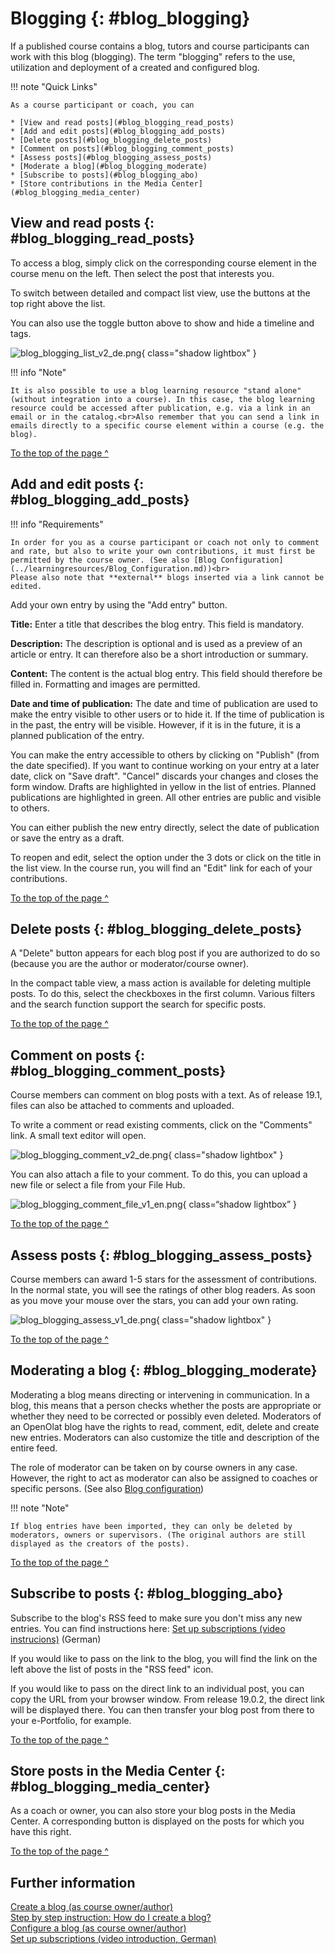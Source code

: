 # Blogging {: #blog_blogging}

If a published course contains a blog, tutors and course participants can work with this blog (blogging). The term "blogging" refers to the use, utilization and deployment of a created and configured blog.

!!! note "Quick Links"

    As a course participant or coach, you can 

    * [View and read posts](#blog_blogging_read_posts)
    * [Add and edit posts](#blog_blogging_add_posts)
    * [Delete posts](#blog_blogging_delete_posts)
    * [Comment on posts](#blog_blogging_comment_posts)
    * [Assess posts](#blog_blogging_assess_posts)
    * [Moderate a blog](#blog_blogging_moderate)
    * [Subscribe to posts](#blog_blogging_abo)
    * [Store contributions in the Media Center](#blog_blogging_media_center)



## View and read posts {: #blog_blogging_read_posts}

To access a blog, simply click on the corresponding course element in the course menu on the left. Then select the post that interests you.

To switch between detailed and compact list view, use the buttons at the top right above the list.

You can also use the toggle button above to show and hide a timeline and tags.

![blog_blogging_list_v2_de.png](assets/blog_blogging_list_v2_de.png){ class="shadow lightbox" }

!!! info "Note"

    It is also possible to use a blog learning resource "stand alone" (without integration into a course). In this case, the blog learning resource could be accessed after publication, e.g. via a link in an email or in the catalog.<br>Also remember that you can send a link in emails directly to a specific course element within a course (e.g. the blog).    

[To the top of the page ^](#blog_blogging)



## Add and edit posts {: #blog_blogging_add_posts}

!!! info "Requirements"

    In order for you as a course participant or coach not only to comment and rate, but also to write your own contributions, it must first be permitted by the course owner. (See also [Blog Configuration](../learningresources/Blog_Configuration.md))<br>
    Please also note that **external** blogs inserted via a link cannot be edited.

Add your own entry by using the "Add entry" button.<br>


**Title:** Enter a title that describes the blog entry. This field is mandatory.

**Description:** The description is optional and is used as a preview of an article or entry. It can therefore also be a short introduction or summary.

**Content:** The content is the actual blog entry. This field should therefore be filled in. Formatting and images are permitted.

**Date and time of publication:** The date and time of publication are used to make the entry visible to other users or to hide it. If the time of publication is in the past, the entry will be visible. However, if it is in the future, it is a planned publication of the entry.

You can make the entry accessible to others by clicking on "Publish" (from the date specified). If you want to continue working on your entry at a later date, click on "Save draft". "Cancel" discards your changes and closes the form window. Drafts are highlighted in yellow in the list of entries. Planned publications are highlighted in green. All other entries are public and visible to others.

You can either publish the new entry directly, select the date of publication or save the entry as a draft.

To reopen and edit, select the option under the 3 dots or click on the title in the list view. In the course run, you will find an "Edit" link for each of your contributions.

[To the top of the page ^](#blog_blogging)


## Delete posts {: #blog_blogging_delete_posts}

A "Delete" button appears for each blog post if you are authorized to do so (because you are the author or moderator/course owner).

In the compact table view, a mass action is available for deleting multiple posts. To do this, select the checkboxes in the first column. Various filters and the search function support the search for specific posts.

[To the top of the page ^](#blog_blogging)


## Comment on posts {: #blog_blogging_comment_posts}

Course members can comment on blog posts with a text. As of release 19.1, files can also be attached to comments and uploaded.

To write a comment or read existing comments, click on the "Comments" link. A small text editor will open. 

![blog_blogging_comment_v2_de.png](assets/blog_blogging_comment_v2_de.png){ class="shadow lightbox" }

You can also attach a file to your comment. To do this, you can upload a new file or select a file from your File Hub.

![blog_blogging_comment_file_v1_en.png](assets/blog_blogging_comment_file_v1_en.png){ class=“shadow lightbox” }

[To the top of the page ^](#blog_blogging)


## Assess posts {: #blog_blogging_assess_posts}

Course members can award 1-5 stars for the assessment of contributions. <br>
In the normal state, you will see the ratings of other blog readers. As soon as you move your mouse over the stars, you can add your own rating. 

![blog_blogging_assess_v1_de.png](assets/blog_blogging_assess_v1_de.png){ class="shadow lightbox" }

[To the top of the page ^](#blog_blogging)


## Moderating a blog {: #blog_blogging_moderate}

Moderating a blog means directing or intervening in communication. In a blog, this means that a person checks whether the posts are appropriate or whether they need to be corrected or possibly even deleted. Moderators of an OpenOlat blog have the rights to read, comment, edit, delete and create new entries. Moderators can also customize the title and description of the entire feed. 

The role of moderator can be taken on by course owners in any case. However, the right to act as moderator can also be assigned to coaches or specific persons. (See also [Blog configuration](../learningresources/Blog_Configuration.md))

!!! note "Note"

    If blog entries have been imported, they can only be deleted by moderators, owners or supervisors. (The original authors are still displayed as the creators of the posts).

[To the top of the page ^](#blog_blogging)


## Subscribe to posts {: #blog_blogging_abo}

Subscribe to the blog's RSS feed to make sure you don't miss any new entries. You can find instructions here: [Set up subscriptions (video instrucions)](https://www.youtube.com/embed/h9gOqt7TR7Q) (German)

If you would like to pass on the link to the blog, you will find the link on the left above the list of posts in the "RSS feed" icon.

If you would like to pass on the direct link to an individual post, you can copy the URL from your browser window. From release 19.0.2, the direct link will be displayed there. You can then transfer your blog post from there to your e-Portfolio, for example.

[To the top of the page ^](#blog_blogging)


## Store posts in the Media Center {: #blog_blogging_media_center}

As a coach or owner, you can also store your blog posts in the Media Center. A corresponding button is displayed on the posts for which you have this right.

[To the top of the page ^](#blog_blogging)


## Further information

[Create a blog (as course owner/author)](../learningresources/Blog_Create.md)<br>
[Step by step instruction: How do I create a blog?](../../manual_how-to/blog/blog.md)<br>
[Configure a blog (as course owner/author)](../learningresources/Blog_Configuration.md)<br>
[Set up subscriptions (video introduction, German)](https://www.youtube.com/embed/h9gOqt7TR7Q)<br>

